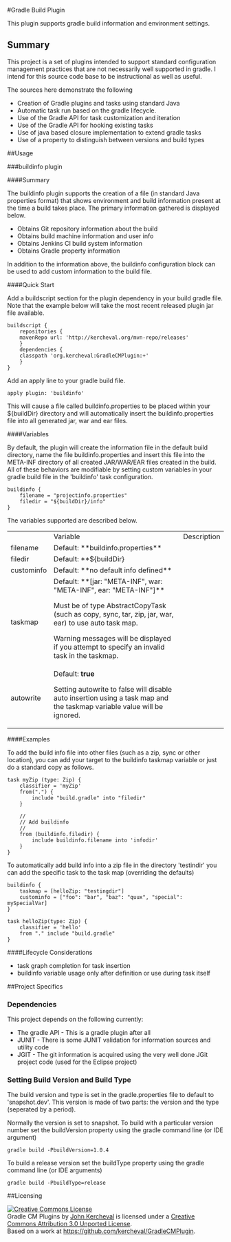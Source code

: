 #Gradle Build Plugin

This plugin supports gradle build information and environment settings.  

## Summary

This project is a set of plugins intended to support standard
configuration management practices that are not necessarily well
supported in gradle.  I intend for this source code base to be
instructional as well as useful.

The sources here demonstrate the following

- Creation of Gradle plugins and tasks using standard Java
- Automatic task run based on the gradle lifecycle.
- Use of the Gradle API for task customization and iteration
- Use of the Gradle API for hooking existing tasks 
- Use of java based closure implementation to extend gradle tasks
- Use of a property to distinguish between versions and build types

##Usage

###buildinfo plugin

####Summary

The buildinfo plugin supports the creation of a file (in standard Java
properties format) that shows environment and build information
present at the time a build takes place.  The primary information
gathered is displayed below.

- Obtains Git repository information about the build
- Obtains build machine information and user info
- Obtains Jenkins CI build system information
- Obtains Gradle property information

In addition to the information above, the buildinfo configuration
block can be used to add custom information to the build file.

####Quick Start

Add a buildscript section for the plugin dependency in your build
gradle file.  Note that the example below will take the most recent
released plugin jar file available.

```
buildscript {
    repositories {
	mavenRepo url: 'http://kercheval.org/mvn-repo/releases'
    }
    dependencies {
	classpath 'org.kercheval:GradleCMPlugin:+'
    }
}
```

Add an apply line to your gradle build file.

```
apply plugin: 'buildinfo'
```

This will cause a file called buildinfo.properties to be placed within
your ${buildDir} directory and will automatically insert the
buildinfo.properties file into all generated jar, war and ear files.

####Variables

By default, the plugin will create the information file in the default
build directory, name the file buildinfo.properties and insert this
file into the META-INF directory of all created JAR/WAR/EAR files
created in the build.  All of these behaviors are modifiable by
setting custom variables in your gradle build file in the 'buildinfo'
task configuration.  

```
buildinfo {
	filename = "projectinfo.properties"
	filedir = "${buildDir}/info"
}
```

The variables supported are described below.

<table>
	<th>
		<td>Variable</td>
		<td>Description</td>
	</td>
	<tr>
		<td>filename</td>
		<td>
Default: **buildinfo.properties**
		</td>
	</tr>
	<tr>
		<td>filedir</td>
		<td>
Default: **${buildDir}
		</td>
	</tr>
	<tr>
		<td>custominfo</td>
		<td>
Default: **no default info defined**
		</td>
	</tr>
	<tr>
		<td>taskmap</td>
		<td>
Default: **[jar: "META-INF", war: "META-INF", ear: "META-INF"]**

Must be of type AbstractCopyTask (such as copy, sync, tar, zip, jar,
war, ear) to use auto task map.

Warning messages will be displayed if you attempt to specify an invalid task
in the taskmap.
		</td>
	</tr>
	<tr>
		<td>autowrite</td>
		<td>
Default: **true**

Setting autowrite to false will disable auto insertion using a task
map and the taskmap variable value will be ignored.
		</td>
	</tr>
</table>

####Examples


To add the build info file into other files (such as a zip, sync or
other location), you can add your target to the buildinfo taskmap
variable or just do a standard copy as follows.

```
task myZip (type: Zip) {
	classifier = 'myZip'
	from(".") {
		include "build.gradle" into "filedir"
	}

	//
	// Add buildinfo
	//
	from (buildinfo.filedir) {
		include buildinfo.filename into 'infodir'
	} 
}
```

To automatically add build info into a zip file in the directory
'testindir' you can add the specific task to the task map (overriding
the defaults)

```
buildinfo {
	taskmap = [helloZip: "testingdir"]
	custominfo = ["foo": "bar", "baz": "quux", "special": mySpecialVar]
}

task helloZip(type: Zip) {
	classifier = 'hello'
	from "." include "build.gradle"
}
```

####Lifecycle Considerations

- task graph completion for task insertion
- buildinfo variable usage only after definition or use during task
itself

##Project Specifics

### Dependencies

This project depends on the following currently:

- The gradle API - This is a gradle plugin after all
- JUNIT - There is some JUNIT validation for information sources and
utility code
- JGIT - The git information is acquired using the very well done JGit
project code (used for the Eclipse project)

### Setting Build Version and Build Type

The build version and type is set in the gradle.properties file to
default to 'snapshot.dev'.  This version is made of two parts: the
version and the type (seperated by a period).

Normally the version is set to snapshot.  To build with a particular
version number set the buildVersion property using the gradle command
line (or IDE argument)

```
gradle build -PbuildVersion=1.0.4
```

To build a release version set the buildType property using the gradle
command line (or IDE arguments)

```
gradle build -PbuildType=release
```

##Licensing

<a rel="license" href="http://creativecommons.org/licenses/by/3.0/deed.en_US"><img alt="Creative Commons License" style="border-width:0" src="http://i.creativecommons.org/l/by/3.0/88x31.png" /></a><br /><span xmlns:dct="http://purl.org/dc/terms/" property="dct:title">Gradle CM Plugins</span> by <a xmlns:cc="http://creativecommons.org/ns#" href="https://github.com/kercheval" property="cc:attributionName" rel="cc:attributionURL">John Kercheval</a> is licensed under a <a rel="license" href="http://creativecommons.org/licenses/by/3.0/deed.en_US">Creative Commons Attribution 3.0 Unported License</a>.<br />Based on a work at <a xmlns:dct="http://purl.org/dc/terms/" href="https://github.com/kercheval/GradleCMPlugin" rel="dct:source">https://github.com/kercheval/GradleCMPlugin</a>.


